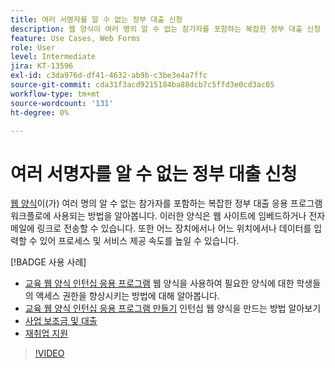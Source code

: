 ```yaml
---
title: 여러 서명자를 알 수 없는 정부 대출 신청
description: 웹 양식이 여러 명의 알 수 없는 참가자를 포함하는 복잡한 정부 대출 신청 워크플로우에 사용되는 방법을 알아봅니다.
feature: Use Cases, Web Forms
role: User
level: Intermediate
jira: KT-13596
exl-id: c3da976d-df41-4632-ab9b-c3be3e4a7ffc
source-git-commit: cda31f3acd9215184ba88dcb7c5ffd3e0cd3ac05
workflow-type: tm+mt
source-wordcount: '131'
ht-degree: 0%

---
```


# 여러 서명자를 알 수 없는 정부 대출 신청

[웹 양식](../sign-advanced-users/webform.md)이(가) 여러 명의 알 수 없는 참가자를 포함하는 복잡한 정부 대출 응용 프로그램 워크플로에 사용되는 방법을 알아봅니다. 이러한 양식은 웹 사이트에 임베드하거나 전자 메일에 링크로 전송할 수 있습니다. 또한 어느 장치에서나 어느 위치에서나 데이터를 입력할 수 있어 프로세스 및 서비스 제공 속도를 높일 수 있습니다.

[!BADGE 사용 사례]

* [교육 웹 양식 인턴십 응용 프로그램](https://experienceleague.adobe.com/docs/document-cloud-learn/sign-learning-hub/expand/recipes/edu/usecase-edu-intern.html?lang=ko)
웹 양식을 사용하여 필요한 양식에 대한 학생들의 액세스 권한을 향상시키는 방법에 대해 알아봅니다.
* [교육 웹 양식 인턴십 응용 프로그램 만들기](https://experienceleague.adobe.com/docs/document-cloud-learn/sign-learning-hub/expand/recipes/edu/usecase-edu-intern-create.html?lang=ko)
인턴십 웹 양식을 만드는 방법 알아보기
* [사업 보조금 및 대출](https://experienceleague.adobe.com/docs/document-cloud-learn/sign-learning-hub/expand/recipes/gov/usecasegovgrants.html?lang=ko)
* [재취업 지원](https://experienceleague.adobe.com/docs/document-cloud-learn/sign-learning-hub/expand/recipes/gov/usecasegovreemployment.html?lang=ko)

>[!VIDEO](https://video.tv.adobe.com/v/3421619?quality=12&learn=on&hidetitle=true)
